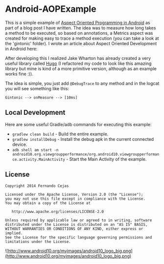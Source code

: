 Android-AOPExample
==================

This is a simple example of [Aspect Oriented Programming in Android](http://fernandocejas.com/2014/08/03/aspect-oriented-programming-in-android/) as part of a blog post I have written.
The idea was to measure how long takes a method to be executed, so based on annotations, a Metrics aspect was created for making easy to trace a method execution (you can take a look at the 'gintonic' folder).
I wrote an article about Aspect Oriented Development in Android here:

After developing this I realized Jake Wharton has already created a very useful library called [Hugo](https://github.com/JakeWharton/hugo) (I refactored my code to look like this amazing library but mine is kind of a more primitive version, although as an example works fine :)).

The idea is simple, you just add `@DebugTrace` to any method and in the logcat you will see something like this:

```
Gintonic --> onMeasure --> [10ms]
```


Local Development
-----------------

Here are some useful Gradle/adb commands for executing this example:

 * `gradlew clean build` - Build the entire example.
 * `gradlew installDebug` - Install the debug apk in the current connected device.
 * `adb shell am start -n android10.org.viewgroupperformance/org.android10.viewgroupperformance.activity.MainActivity` - Start the Main Activity of the example.


License
--------

    Copyright 2014 Fernando Cejas

    Licensed under the Apache License, Version 2.0 (the "License");
    you may not use this file except in compliance with the License.
    You may obtain a copy of the License at

       http://www.apache.org/licenses/LICENSE-2.0

    Unless required by applicable law or agreed to in writing, software
    distributed under the License is distributed on an "AS IS" BASIS,
    WITHOUT WARRANTIES OR CONDITIONS OF ANY KIND, either express or implied.
    See the License for the specific language governing permissions and
    limitations under the License.


![http://www.android10.org/myimages/android10_logo_big.png](http://www.android10.org/myimages/android10_logo_big.png)
